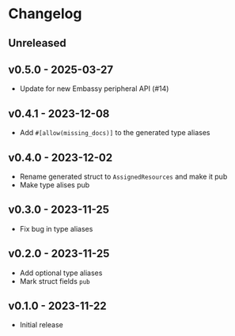 # Changelog

## Unreleased

## v0.5.0 - 2025-03-27

* Update for new Embassy peripheral API (#14)

## v0.4.1 - 2023-12-08

* Add `#[allow(missing_docs)]` to the generated type aliases

## v0.4.0 - 2023-12-02

* Rename generated struct to `AssignedResources` and make it pub
* Make type alises pub

## v0.3.0 - 2023-11-25

* Fix bug in type aliases

## v0.2.0 - 2023-11-25

* Add optional type aliases
* Mark struct fields `pub`

## v0.1.0 - 2023-11-22

* Initial release
